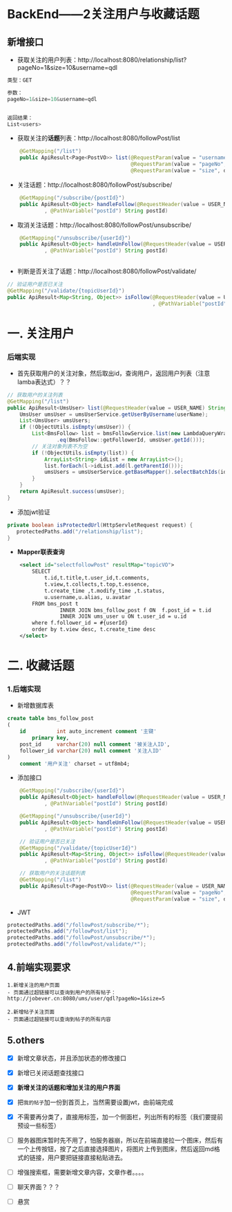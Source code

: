 # BackEnd——2关注用户与收藏话题

## 新增接口

- 获取关注的用户列表：http://localhost:8080/relationship/list?pageNo=1&size=10&username=qdl

```python
类型：GET

参数：
pageNo=1&size=10&username=qdl


返回结果：
List<users>
```

- 获取关注的**话题**列表：http://localhost:8080/followPost/list

```java
    @GetMapping("/list")
    public ApiResult<Page<PostVO>> list(@RequestParam(value = "username") String userName,
                                        @RequestParam(value = "pageNo", defaultValue = "1")  Integer pageNo,
                                        @RequestParam(value = "size", defaul
```

- 关注话题：http://localhost:8080/followPost/subscribe/

```java
    @GetMapping("/subscribe/{postId}")
    public ApiResult<Object> handleFollow(@RequestHeader(value = USER_NAME) String userName
            , @PathVariable("postId") String postId) 
```

- 取消关注话题：http://localhost:8080/followPost/unsubscribe/

```java
    @GetMapping("/unsubscribe/{userId}")
    public ApiResult<Object> handleUnFollow(@RequestHeader(value = USER_NAME) String userName
            , @PathVariable("postId") String postId) 
        
```

- 判断是否关注了话题：http://localhost:8080/followPost/validate/

```java
// 验证用户是否已关注
@GetMapping("/validate/{topicUserId}")
public ApiResult<Map<String, Object>> isFollow(@RequestHeader(value = USER_NAME) String userName
                                               , @PathVariable("postId") String postId) 
```



# 一. 关注用户

### 后端实现

-  首先获取用户的关注对象，然后取出id，查询用户，返回用户列表（注意lamba表达式）？？

```java
// 获取用户的关注列表
@GetMapping("/list")
public ApiResult<UmsUser> list(@RequestHeader(value = USER_NAME) String userName) {
    UmsUser umsUser = umsUserService.getUserByUsername(userName);
    List<UmsUser> umsUsers;
    if (!ObjectUtils.isEmpty(umsUser)) {
        List<BmsFollow> list = bmsFollowService.list(new LambdaQueryWrapper<BmsFollow>()
                .eq(BmsFollow::getFollowerId, umsUser.getId()));
        // 关注对象列表不为空
        if (!ObjectUtils.isEmpty(list)) {
            ArrayList<String> idList = new ArrayList<>();
            list.forEach(l->idList.add(l.getParentId()));
            umsUsers = umsUserService.getBaseMapper().selectBatchIds(idList);
        }
    }
    return ApiResult.success(umsUser);
}
```

- 添加jwt验证

```java
private boolean isProtectedUrl(HttpServletRequest request) {
   protectedPaths.add("/relationship/list");
}
```

- **Mapper联表查询**

```xml
    <select id="selectfollowPost" resultMap="topicVO">
        SELECT
            t.id,t.title,t.user_id,t.comments,
            t.view,t.collects,t.top,t.essence,
            t.create_time ,t.modify_time ,t.status,
            u.username,u.alias, u.avatar
        FROM bms_post t
                 INNER JOIN bms_follow_post f ON  f.post_id = t.id
                 INNER JOIN ums_user u ON t.user_id = u.id
        where f.follower_id = #{userId}
        order by t.view desc, t.create_time desc
    </select>
```



# 二. 收藏话题

### 1.后端实现

- 新增数据库表

```sql
create table bms_follow_post
(
    id          int auto_increment comment '主键'
        primary key,
    post_id     varchar(20) null comment '被关注人ID',
    follower_id varchar(20) null comment '关注人ID'
)
    comment '用户关注' charset = utf8mb4;
```

- 添加接口

```java
    @GetMapping("/subscribe/{userId}")
    public ApiResult<Object> handleFollow(@RequestHeader(value = USER_NAME) String userName
            , @PathVariable("postId") String postId) 

    @GetMapping("/unsubscribe/{userId}")
    public ApiResult<Object> handleUnFollow(@RequestHeader(value = USER_NAME) String userName
            , @PathVariable("postId") String postId) 

    // 验证用户是否已关注
    @GetMapping("/validate/{topicUserId}")
    public ApiResult<Map<String, Object>> isFollow(@RequestHeader(value = USER_NAME) String userName
            , @PathVariable("postId") String postId) 

    // 获取用户的关注话题列表
    @GetMapping("/list")
    public ApiResult<Page<PostVO>> list(@RequestHeader(value = USER_NAME) String userName,
                                        @RequestParam(value = "pageNo", defaultValue = "1")  Integer pageNo,
                                        @RequestParam(value = "size", defaultValue = "10") Integer pageSize)
```

- JWT

```java
protectedPaths.add("/followPost/subscribe/*");
protectedPaths.add("/followPost/list");
protectedPaths.add("/followPost/unsubscribe/*");
protectedPaths.add("/followPost/validate/*");
```







## 4.前端实现要求

```
1.新增关注的用户页面
- 页面通过超链接可以查询到用户的所有帖子：http://jobever.cn:8080/ums/user/qdl?pageNo=1&size=5

2.新增帖子关注页面
- 页面通过超链接可以查询到帖子的所有内容
```



## 5.others

- [x] 新增文章状态，并且添加状态的修改接口
- [x] 新增已关闭话题查找接口                       
- [x] **新增关注的话题和增加关注的用户界面**
- [x] 把`我的帖子`加一份到首页上，当然需要设置jwt，由前端完成
- [x] 不需要再分类了，直接用标签，加一个侧面栏，列出所有的标签（我们要提前预设一些标签）
- [ ] 服务器图床暂时先不用了，怕服务器崩，所以在前端直接拉一个图床，然后有一个上传按钮，按了之后直接选择图片，将图片上传到图床，然后返回md格式的链接，用户要把链接直接粘贴进去。
- [ ] 增强搜索框，需要新增文章内容，文章作者。。。。
- [ ] 聊天界面？？？
- [ ] 悬赏

